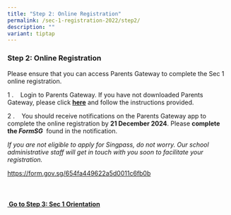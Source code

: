 ```yaml
---
title: "Step 2: Online Registration"
permalink: /sec-1-registration-2022/step2/
description: ""
variant: tiptap
---
```

<h3>Step 2: Online Registration</h3>
<p>Please ensure that you can access Parents Gateway to complete the Sec
1 online registration.&nbsp;</p>
<p>1 .&nbsp;&nbsp;&nbsp;&nbsp;Login to Parents Gateway. If you have not downloaded
Parents Gateway, please click&nbsp;<strong><a href="https://www.unitysec.moe.edu.sg/unity-partners/Parents/gateway/" rel="noopener noreferrer nofollow" target="_blank">here</a></strong>&nbsp;and
follow the instructions provided.</p>
<p>2 .&nbsp;&nbsp;&nbsp;&nbsp;You should receive notifications on the Parents
Gateway app to complete the online registration by&nbsp;<strong>21 December 2024</strong>.
Please&nbsp;<strong>complete the&nbsp;<em>FormSG</em></strong>&nbsp;&nbsp;found
in the notification.</p>
<p><em>If you are not eligible to apply for Singpass, do not worry. Our school administrative staff will get in touch with you soon to facilitate your registration.</em>
</p>
<p><a href="https://form.gov.sg/654fa449622a5d0011c6fb0b" rel="noopener noreferrer nofollow" target="_blank">https://form.gov.sg/654fa449622a5d0011c6fb0b</a>
<br>
<br>
</p>
<h4><br><strong><u>&nbsp;Go to Step 3: Sec 1 Orientation</u></strong></h4>
<p></p>
<p></p>